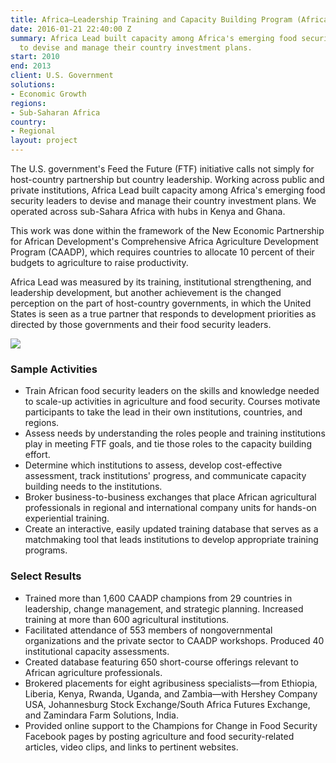 ```yaml
---
title: Africa—Leadership Training and Capacity Building Program (Africa Lead)
date: 2016-01-21 22:40:00 Z
summary: Africa Lead built capacity among Africa's emerging food security leaders
  to devise and manage their country investment plans.
start: 2010
end: 2013
client: U.S. Government
solutions:
- Economic Growth
regions:
- Sub-Saharan Africa
country:
- Regional
layout: project
---
```


The U.S. government's Feed the Future (FTF) initiative calls not simply for host-country partnership but country leadership. Working across public and private institutions, Africa Lead built capacity among Africa's emerging food security leaders to devise and manage their country investment plans. We operated across sub-Sahara Africa with hubs in Kenya and Ghana.

This work was done within the framework of the New Economic Partnership for African Development's Comprehensive Africa Agriculture Development Program (CAADP), which requires countries to allocate 10 percent of their budgets to agriculture to raise productivity.

Africa Lead was measured by its training, institutional strengthening, and leadership development, but another achievement is the changed perception on the part of host-country governments, in which the United States is seen as a true partner that responds to development priorities as directed by those governments and their food security leaders.

![][1]

### Sample Activities

* Train African food security leaders on the skills and knowledge needed to scale-up activities in agriculture and food security. Courses motivate participants to take the lead in their own institutions, countries, and regions.
* Assess needs by understanding the roles people and training institutions play in meeting FTF goals, and tie those roles to the capacity building effort.
* Determine which institutions to assess, develop cost-effective assessment, track institutions' progress, and communicate capacity building needs to the institutions.
* Broker business-to-business exchanges that place African agricultural professionals in regional and international company units for hands-on experiential training.
* Create an interactive, easily updated training database that serves as a matchmaking tool that leads institutions to develop appropriate training programs.

### Select Results

* Trained more than 1,600 CAADP champions from 29 countries in leadership, change management, and strategic planning. Increased training at more than 600 agricultural institutions.
* Facilitated attendance of 553 members of nongovernmental organizations and the private sector to CAADP workshops. Produced 40 institutional capacity assessments.
* Created database featuring 650 short-course offerings relevant to African agriculture professionals.
* Brokered placements for eight agribusiness specialists—from Ethiopia, Liberia, Kenya, Rwanda, Uganda, and Zambia—with Hershey Company USA, Johannesburg Stock Exchange/South Africa Futures Exchange, and Zamindara Farm Solutions, India.
* Provided online support to the Champions for Change in Food Security Facebook pages by posting agriculture and food security-related articles, video clips, and links to pertinent websites.

[1]: https://assetify-dai.com/projects/AfricaLEADprojectpic.jpg
